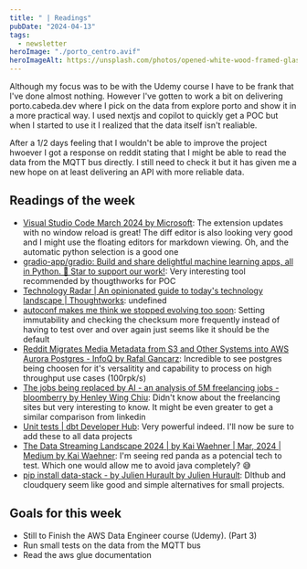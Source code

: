 ```yaml
---
title: " | Readings"
pubDate: "2024-04-13"
tags:
  - newsletter
heroImage: "./porto_centro.avif"
heroImageAlt: https://unsplash.com/photos/opened-white-wood-framed-glass-window-TmB3wiXntxs
---
```


Although my focus was to be with the Udemy course I have to be frank that I've done almost nothing. However I've gotten to work a bit on delivering porto.cabeda.dev where I pick on the data from explore porto and show it in a more practical way. I used nextjs and copilot to quickly get a POC but when I started to use it I realized that the data itself isn't realiable.

After a 1/2 days feeling that I wouldn't be able to improve the project hwoever I got a response on reddit stating that I might be able to read the data from the MQTT bus directly. I still need to check it but it has given me a new hope on at least delivering an API with more reliable data.

## Readings of the week

- [Visual Studio Code March 2024 by Microsoft](https://code.visualstudio.com/updates/v1_88): The extension updates with no window reload is great! The diff editor is also looking very good and I might use the floating editors for markdown viewing. Oh, and the automatic python selection is a good one
- [gradio-app/gradio: Build and share delightful machine learning apps, all in Python. 🌟 Star to support our work!](https://github.com/gradio-app/gradio): Very interesting tool recommended by thougthworks for POC
- [Technology Radar | An opinionated guide to today's technology landscape | Thoughtworks](https://www.thoughtworks.com/radar): undefined
- [autoconf makes me think we stopped evolving too soon](http://rachelbythebay.com/w/2024/04/02/autoconf/): Setting immutability and checking the checksum more frequently instead of having to test over and over again just seems like it should be the default
- [Reddit Migrates Media Metadata from S3 and Other Systems into AWS Aurora Postgres - InfoQ by Rafal Gancarz](https://www.infoq.com/news/2024/03/reddit-metadata-s3-postgres/): Incredible to see postgres being choosen for it's versalitity and capability to process on high throughput use cases (100rpk/s)
- [The jobs being replaced by AI - an analysis of 5M freelancing jobs - bloomberry by Henley Wing Chiu](https://bloomberry.com/i-analyzed-5m-freelancing-jobs-to-see-what-jobs-are-being-replaced-by-ai/): Didn't know about the freelancing sites but very interesting to know. It might be even greater to get a similar comparison from linkedin
- [Unit tests | dbt Developer Hub](https://docs.getdbt.com/docs/build/unit-tests): Very powerful indeed. I'll now be sure to add these to all data projects
- [The Data Streaming Landscape 2024 | by Kai Waehner | Mar, 2024 | Medium by Kai Waehner](https://kai-waehner.medium.com/the-data-streaming-landscape-2024-6e078b1959b5): I'm seeing red panda as a potencial tech to test. Which one would allow me to avoid java completely? 😅
- [pip install data-stack - by Julien Hurault by Julien Hurault](https://juhache.substack.com/p/pip-install-data-stack?ref=blef.fr): Dlthub and cloudquery seem like good and simple alternatives for small projects.

## Goals for this week

- Still to Finish the AWS Data Engineer course (Udemy). (Part 3)
- Run small tests on the data from the MQTT bus
- Read the aws glue documentation
